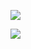 ![](https://cdn-ak.f.st-hatena.com/images/fotolife/z/zzzzzzzzzzzzzzzzzzzzzz/20161105/20161105175926.png)

![](https://cdn.discordapp.com/attachments/1001926226061054043/1090686717322870824/yasushi_Kaijyu_like_big_monsters_forming_a_long_line_diverse_mo_a0ae2239-e190-4572-8a66-9ae978e8dea3.png)
